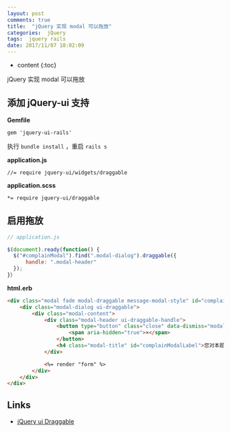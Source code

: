 ```yaml
---
layout: post
comments: true
title:  "jQuery 实现 modal 可以拖放"
categories:  jQuery
tags:  jquery rails
date: 2017/11/07 18:02:09
---
```


* content
{:toc}

jQuery 实现 modal 可以拖放



## 添加 jQuery-ui 支持

**Gemfile**

`gem 'jquery-ui-rails'`

执行 `bundle install` ，重启 `rails s`

**application.js**

` //= require jquery-ui/widgets/draggable `

**application.scss**

` *= require jquery-ui/draggable `



## 启用拖放

```js
// application.js

$(document).ready(function() {
  $("#complainModal").find(".modal-dialog").draggable({
      handle: ".modal-header"
  });
}）
```

**html.erb**

```html
<div class="modal fade modal-draggable message-modal-style" id="complainModal" tabindex="-1" role="dialog" aria-labelledby="myModalLabel">
    <div class="modal-dialog ui-draggable">
        <div class="modal-content">
            <div class="modal-header ui-draggable-handle">
                <button type="button" class="close" data-dismiss="modal" aria-label="Close">
                    <span aria-hidden="true">×</span>
                </button>
                <h4 class="modal-title" id="complainModalLabel">您对本题有什么想说的？</h4>
            </div>

            <%= render "form" %>
        </div>
    </div>
</div>
```

## Links

* [jQuery ui Draggable](http://jqueryui.com/draggable/)
